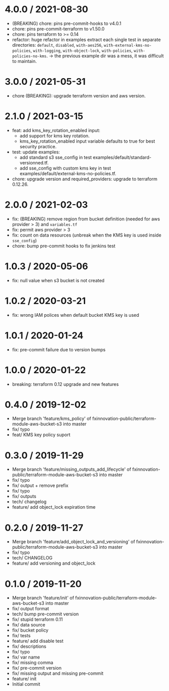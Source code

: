 
4.0.0 / 2021-08-30
==================

* (BREAKING) chore: pins pre-commit-hooks to v4.0.1
* chore: pins pre-commit-terraform to v1.50.0
* chore: pins terraform to >= 0.14
* refactor: huge refactor in examples
   extract each single test in separate directories:
   `default`, `disabled`, `with-aes256`, `with-external-kms-no-policies`,
   `with-logging`, `with-object-lock`, `with-policies`, `with-policies-no-kms`.
   -> the previous example dir was a mess, it was difficult to maintain.

3.0.0 / 2021-05-31
===============================
 * chore (BREAKING): upgrade terraform version and aws version.

2.1.0 / 2021-03-15
===============================

  * feat: add kms_key_rotation_enabled input:
    * add support for kms key rotation.
    * kms_key_rotation_enabled input variable defaults to true for best security practice.
  * test: update examples:
    * add standard s3 sse_config in test examples/default/standard-versionned.tf.
    * add sse_config with custom kms key in test examples/default/external-kms-no-policies.tf.
  * chore: upgrade version and required_providers: upgrade to terraform 0.12.26.

2.0.0 / 2021-02-03
===============================

  * fix: (BREAKING) remove region from bucket definition (needed for aws provider > 3) and `variables.tf`
  * fix: permit aws provider > 3
  * fix: count on data resources (unbreak when the KMS key is used inside `sse_config`)
  * chore: bump pre-commit hooks to fix jenkins test

1.0.3 / 2020-05-06
==================

  * fix: null value when s3 bucket is not created

1.0.2 / 2020-03-21
==================

  * fix: wrong IAM polices when default bucket KMS key is used

1.0.1 / 2020-01-24
==================

  * fix: pre-commit failure due to version bumps

1.0.0 / 2020-01-22
==================

  * breaking: terraform 0.12 upgrade and new features

0.4.0 / 2019-12-02
==================

  * Merge branch 'feature/kms_policy' of fxinnovation-public/terraform-module-aws-bucket-s3 into master
  * fix/ typo
  * feat/ KMS key policy suport

0.3.0 / 2019-11-29
==================

  * Merge branch 'feature/missing_outputs_add_lifecycle' of fxinnovation-public/terraform-module-aws-bucket-s3 into master
  * fix/ typo
  * fix/ output + remove prefix
  * fix/ typo
  * fix/ outputs
  * tech/ changelog
  * feature/ add object_lock expiration time

0.2.0 / 2019-11-27
==================

  * Merge branch 'feature/add_object_lock_and_versioning' of fxinnovation-public/terraform-module-aws-bucket-s3 into master
  * fix/ typo
  * tech/ CHANGELOG
  * feature/ add versioning and object_lock

0.1.0 / 2019-11-20
==================

  * Merge branch 'feature/init' of fxinnovation-public/terraform-module-aws-bucket-s3 into master
  * fix/ output format
  * tech/ bump pre-commit version
  * fix/ stupid terraform 0.11
  * fix/ data source
  * fix/ bucket policy
  * fix/ tests
  * feature/ add disable test
  * fix/ descriptions
  * fix/ typo
  * fix/ var name
  * fix/ missing comma
  * fix/ pre-commit version
  * fix/ missing output and missing pre-commit
  * feature/ init
  * Initial commit
